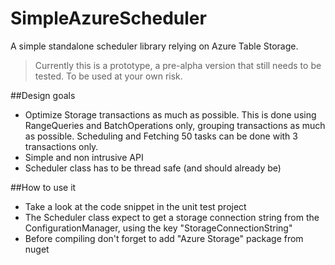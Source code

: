 SimpleAzureScheduler
====================

A simple standalone scheduler library relying on Azure Table Storage.

> Currently this is a prototype, a pre-alpha version that still needs to be tested. To be used at your own risk.


##Design goals

* Optimize Storage transactions as much as possible. This is done using RangeQueries and BatchOperations only, grouping transactions as much as possible. Scheduling and Fetching 50 tasks can be done with 3 transactions only.
* Simple and non intrusive API
* Scheduler class has to be thread safe (and should already be)

##How to use it
* Take a look at the code snippet in the unit test project
* The Scheduler class expect to get a storage connection string from the ConfigurationManager, using the key "StorageConnectionString"
* Before compiling don't forget to add "Azure Storage" package from nuget
